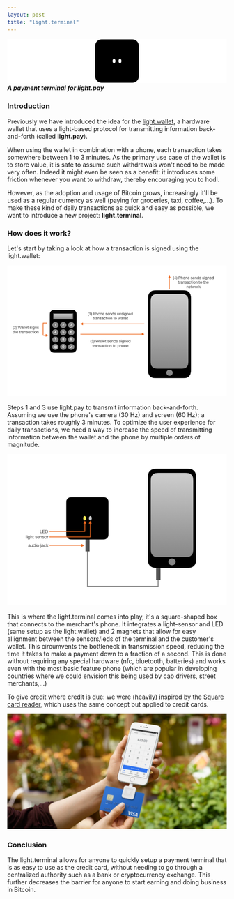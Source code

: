 ```yaml
---
layout: post
title: "light.terminal"
---
```


![images/light-terminal/light-terminal-header.png](/images/light-terminal/light-terminal-header.png)
_**A payment terminal for light.pay**_

### Introduction

Previously we have introduced the idea for the [light.wallet](https://maksimdrachov.github.io/2022/08/31/light-wallet), a hardware wallet that uses a light-based protocol for transmitting information back-and-forth (called **light.pay**).

When using the wallet in combination with a phone, each transaction takes somewhere between 1 to 3 minutes. As the primary use case of the wallet is to store value, it is safe to assume such withdrawals won't need to be made very often. Indeed it might even be seen as a benefit: it introduces some friction whenever you want to withdraw, thereby encouraging you to hodl.

However, as the adoption and usage of Bitcoin grows, increasingly it'll be used as a regular currency as well (paying for groceries, taxi, coffee,...). To make these kind of daily transactions as quick and easy as possible, we want to introduce a new project: **light.terminal**. 

### How does it work?

Let's start by taking a look at how a transaction is signed using the light.wallet:

![lightpay-steps](/images/light-terminal/lightpay-steps-2.png)

Steps 1 and 3 use light.pay to transmit information back-and-forth. Assuming we use the phone's camera (30 Hz) and screen (60 Hz); a transaction takes roughly 3 minutes. To optimize the user experience for daily transactions, we need a way to increase the speed of transmitting information between the wallet and the phone by multiple orders of magnitude. 

![light-terminal](/images/light-terminal/light-terminal.png)

This is where the light.terminal comes into play, it's a square-shaped box that connects to the merchant's phone. It integrates a light-sensor and LED (same setup as the light.wallet) and 2 magnets that allow for easy allignment between the sensors/leds of the terminal and the customer's wallet. This circumvents the bottleneck in transmission speed, reducing the time it takes to make a payment down to a fraction of a second. This is done without requiring any special hardware (nfc, bluetooth, batteries) and works even with the most basic feature phone (which are popular in developing countries where we could envision this being used by cab drivers, street merchants,...)

To give credit where credit is due: we were (heavily) inspired by the [Square card reader](https://squareup.com/us/en/hardware/reader), which uses the same concept but applied to credit cards. 

![square-card-reader](/images/light-terminal/square-card-reader.png)

### Conclusion

The light.terminal allows for anyone to quickly setup a payment terminal that is as easy to use as the credit card, without needing to go through a centralized authority such as a bank or cryptocurrency exchange. This further decreases the barrier for anyone to start earning and doing business in Bitcoin. 